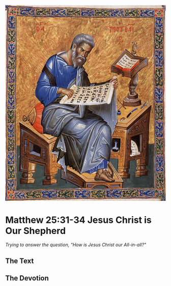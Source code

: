 <img class="intro-right" src="../images/art-matthew.jpg">

# Matthew 25:31-34 Jesus Christ is Our Shepherd

*Trying to answer the question, "How is Jesus Christ our All-in-all?"*

## The Text

## The Devotion